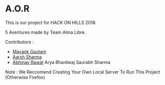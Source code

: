 # A.O.R
This is our project for HACK ON HILLS 2018.

5 Aventures made by Team Alma Libre.

Contributors :

- [Mayank Gautam](https://github.com/thegitone23)
- [Aarsh Sharma](https://github.com/aarsh-sharma)
- [Abhinav Rawat](https://github.com/abhinav-rwt)
Arya Bhardwaj
Saurabh Sharma

Note : We Reccomend Creating Your Own Local Server To Run This Project (Otherwise Firefox)
